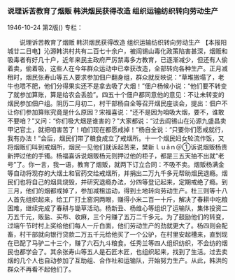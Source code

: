 ### 说理诉苦教育了烟贩  韩洪烟民获得改造  组织运输纺织转向劳动生产

1946-10-24
第2版()
专栏：

　　说理诉苦教育了烟贩
    韩洪烟民获得改造
    组织运输纺织转向劳动生产
    【本报阳城廿二日电】沁源韩洪村共有二百七十余户，被阎锡山毒化政策陷害甚深，烟贩和吸毒者有好几十户，近年来民主政府严厉禁毒多方教育，已逐渐减少，但还有人偷着卖，偷着吸，这些人在今年群众运动中已幸获改造，全部转向各种生产。正月减租时，烟民张寿山等五人要求参加佃户翻身组，群众就反映说：“草堆搬塌了，老牛也喂不肥，他们分得果实还不是拿去吸了大烟！”佃户杨候小说：“他们要不转变了就参加算账，算是给农会丢脸”。四五十个佃户都同意他的意见：不让未转变的烟民参加佃户组。阴历二月初二，村干部杨自全等召开烟民座谈会，提出：佃户不让你们参加算账究竟是什么原因？宋福喜说：“还不是因为咱吸大烟，要不，谁敢不要咱？”又问：“你们吸大烟是谁害的？”大家都说：“过去阎锡山在沁源九盛昌卖甲记官土，就把咱害苦了！咱们现在都愿戒掉！”杨自全说：“只要你们愿戒就行，我有办法！”会后，烟民们带了粮食成立了戒烟所。十一个烟民妇女轮流作饭，又将烟贩们叫到戒烟所，烟民一见他们就诉起苦来，樊新ｌｕǎｎ＠①诉说烟贩杨贵新押过他的手镯。杨福喜诉说烟贩杨元则押过他的柜子，都是三五天抽不出就“老号”了。你一言，我一语，教育了烟贩，就两下订立合同：不吸不卖。烟贩杨满金等自动将现存的大烟土和官药交给戒烟所，并捐出二万九千多元帮助烟民退瘾。烟民们也将自己的烟具烧毁，并研究退瘾办法，分四等登记起来，定期戒绝了瘾。到三月，他们的烟都戒掉了，参加减租运动，得到土地转向劳动生产。杜三则等十八人首先组织起来，给工厂打土窑洞两眼，赚得小米二百一十斤，解决了春耕中吃粮困难，继续完成了春耕与锄草活动。杨新丑、杨维心等组织了运输队，集体投资二万五千元，贩盐、买布、收麻，三个月赚了五万二千多元。为了鼓励他们的转变，过端午节时村上奖给他们每人一斤白面，他们劳动生产的劲就更大了。杨四则会配畜，村干部就向银行贷款二万五千元给他买了一个公驴，在村里安起槽来，直到现在已配了马驴二十三个，赚了六石九斗粮食。任秀兰等四人组织纺织，不会纺的烟民也都学会了。其余张寿山等五人是石匠木匠，也组织起来，找到了生活。过去卖烟的几个人也自动参加了互助组、合作社和运输队，开始努力生产。从此，韩洪的群众不再看不起他们了。
